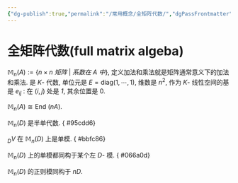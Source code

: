 ```yaml
---
{"dg-publish":true,"permalink":"/常用概念/全矩阵代数/","dgPassFrontmatter":true,"created":"2024-08-13T17:15:45.715+08:00","updated":"2024-08-14T09:56:15.106+08:00"}
---
```


# 全矩阵代数(full matrix algeba)

$\mathbb{M}_n(A):=\{ n\times n\ 矩阵\ |\ 系数在\ A\ 中 \}$, 定义加法和乘法就是矩阵通常意义下的加法和乘法. 是 $K$- 代数, 单位元是 $E=\mathrm{diag}(1,\cdots,1)$, 维数是 $n^2$, 作为 $K$- 线性空间的基是 $e_{ij}$ : 在 $(i,j)$ 处是 $\mathit{1}$, 其余位置是 $0$.

 $\mathbb{M}_n(A)\cong \mathrm{End\ }(nA)$.

 $\mathbb{M}_n(D)$ 是半单代数.
{ #95cdd6}


 $_DV$ 在 $\mathbb{M}_n(D)$ 上是单模.
{ #bbfc86}


 $\mathbb{M}_n(D)$ 上的单模都同构于某个左 $D$- 模. 
{ #066a0d}


 $\mathbb{M}_n(D)$ 的正则模同构于 $nD$.